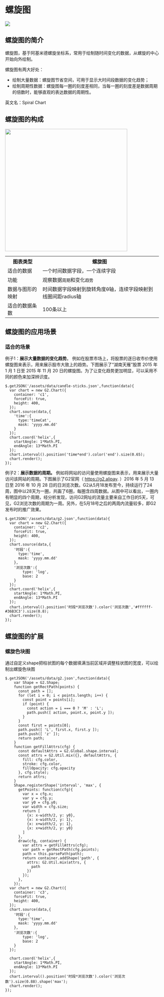 <!--
title: 螺旋图
tags:
  - compare
  - time
-->

# 螺旋图

<img src="https://zos.alipayobjects.com/rmsportal/TpVCbyphCQAQPSV.png" />

## 螺旋图的简介

螺旋图，基于阿基米德螺旋坐标系，常用于绘制随时间变化的数据，从螺旋的中心开始向外绘制。

螺旋图有两大好处：
* 绘制大量数据：螺旋图节省空间，可用于显示大时间段数据的变化趋势；
* 绘制周期性数据：螺旋图每一圈的刻度差相同，当每一圈的刻度差是数据周期的倍数时，能够直观的表达数据的周期性。

英文名：Spiral Chart

## 螺旋图的构成

<img class="constitute-img" src="https://zos.alipayobjects.com/rmsportal/qyGdUeuTzufNebS.jpg" width="400px" />

<table class="struct-table">
  <tr>
    <th>图表类型</th>
    <th>螺旋图</th>
  </tr>
  <tr>
    <td>适合的数据</td>
    <td>一个时间数据字段，一个连续字段</td>
  </tr>
  <tr>
    <td>功能</td>
    <td>观察数据<code>周期</code>和变化<code>趋势</code></td>
  </tr>
  <tr>
    <td>数据与图形的映射</td>
    <td>时间数据字段映射到旋转角度θ轴，连续字段映射到线圈间距radius轴
    </td>
  </tr>
  <tr>
    <td>适合的数据条数</td>
    <td>100条以上</td>
  </tr>
</table>

<div style="clear:both;"></div>

## 螺旋图的应用场景

### 适合的场景

例子1：**展示大量数据的变化趋势**。 例如在股票市场上，将股票的逐日收市价使用螺旋图来表示，用来展示股市大致上的趋势。下图展示了“湖南天雁”股票 2015 年 1 月 1 日至 2015 年 11 月 20 日的螺旋图。为了让变化趋势更加明显，可以采用不同的颜色来加深辨识度。

<div id="c1"></div>

```js-
$.getJSON('/assets/data/candle-sticks.json',function(data){
  var chart = new G2.Chart({
    container: 'c1',
    forceFit: true,
    height: 400,
  });
  chart.source(data,{
    'time':{
      type:'timeCat',
      mask: 'yyyy.mm.dd'
    }
  });
  chart.coord('helix',{
    startAngle: 1*Math.PI,
    endAngle: 13*Math.PI
  });
  chart.interval().position('time*end').color('end').size(0.65);
  chart.render();
});
```

例子2：**展示数据的周期。** 例如将网站的访问量使用螺旋图来表示，用来展示大量访问该网站的周期。下图展示了G2官网（ https://g2.alipay. ）2016 年 5 月 13 日至 2016 年 10 月 28 日的日浏览次数。G2从5月18发布至今，持续运行了24周，图中以28天为一圈，共画了6圈，每圈含四周数据。从图中可以看出，一圈内有明显的四个周期，经分析发现，访问G2网址的流量主要来自工作日的5天，可见，G2浏览次数的周期为一周。另外，在5月18号之后的两周内流量较多，即G2发布时的推广效果。

<div id="c2"></div>

```js-
$.getJSON('/assets/data/g2.json',function(data){
  var chart = new G2.Chart({
    container: 'c2',
    forceFit: true,
    height: 400,
  });
  chart.source(data,{
    '时段':{
      type:'time',
      mask: 'yyyy.mm.dd'
    },
    '浏览次数':{
    	type: 'log',
    	base: 2
    }
  });
  chart.coord('helix',{
    startAngle: 1*Math.PI,
    endAngle: 13*Math.PI
  });
  chart.interval().position('时段*浏览次数').color('浏览次数','#ffffff-#36B3C3').size(0.8);
  chart.render();
});
```

## 螺旋图的扩展

### 螺旋色块图
通过自定义shape把柱状图的每个数据填满当前区域并调整柱状图的宽度，可以绘制出螺旋色块图

<div id="c3"></div>

```js-
$.getJSON('/assets/data/g2.json',function(data){
	var Shape = G2.Shape;
	function getRectPath(points) {
      const path = [];
      for (let i = 0; i < points.length; i++) {
        const point = points[i];
        if (point) {
          const action = i === 0 ? 'M' : 'L';
          path.push([ action, point.x, point.y ]);
        }
      }
      const first = points[0];
      path.push([ 'L', first.x, first.y ]);
      path.push([ 'z' ]);
      return path;
    }
	function getFillAttrs(cfg) {
      const defaultAttrs = G2.Global.shape.interval;
      const attrs = G2.Util.mix({}, defaultAttrs, {
        fill: cfg.color,
        stroke: cfg.color,
        fillOpacity: cfg.opacity
      }, cfg.style);
      return attrs;
    }
	Shape.registerShape('interval', 'max', {
	  getPoints: function(cfg){
	    var x = cfg.x;
	    var y = cfg.y;
	    var y0 = cfg.y0;
	    var width = cfg.size;
	    return [
	      {x: x-width/2, y: y0},
	      {x: x-width/2, y: 1},
	      {x: x+width/2, y: 1},
	      {x: x+width/2, y: y0}
	    ]
	  },
	  draw(cfg, container) {
        var attrs = getFillAttrs(cfg);
        var path = getRectPath(cfg.points);
        path = this.parsePath(path);
        return container.addShape('path', {
          attrs: G2.Util.mix(attrs, {
            path
          })
        });
      },
	});
  var chart = new G2.Chart({
    container: 'c3',
    forceFit: true,
    height: 400,
  });
  chart.source(data,{
    '时段':{
      type:'time',
      mask: 'yyyy.mm.dd'
    },
    '浏览次数':{
    	type: 'log',
    	base: 2
    }
  });

  chart.coord('helix',{
    startAngle: 1*Math.PI,
    endAngle: 13*Math.PI
  });
  chart.interval().position('时段*浏览次数').color('浏览次数').size(0.88).shape('max');
  chart.render();
});
```

